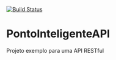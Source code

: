 [![Build Status](https://travis-ci.org/soaresdeveloper/PontoInteligenteAPI.svg?branch=master)](https://travis-ci.org/soaresdeveloper/PontoInteligenteAPI)
# PontoInteligenteAPI
Projeto exemplo para uma API RESTful
